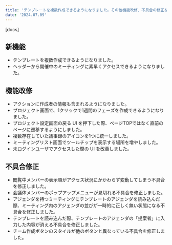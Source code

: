 ```yaml
---
title: 'テンプレートを複数作成できるようになりました。その他機能改修、不具合の修正を行いました。'
date: '2024.07.09'
---
```


[docs]

## 新機能

- テンプレートを複数作成できるようになりました。
- ヘッダーから開催中のミーティングに素早くアクセスできるようになりました。

## 機能改修

- アクションに作成者の情報も含まれるようになりました。
- プロジェクト画面で、1クリックで1週間のフェーズを作成できるようになりました。
- プロジェクト設定画面の戻る UI を押下した際、ページTOPではなく直前のページに遷移するようにしました。
- 複数存在していた議事録のアイコンを1つに統一しました。
- ミーティングリスト画面でツールチップを表示する場所を増やしました。
- 未ログインユーザでアクセスした際の UI を改善しました。


## 不具合修正

- 閲覧中メンバーの表示順がアクセス状況にかかわらず変動してしまう不具合を修正しました。
- 会議体メンバーのポップアップメニューが見切れる不具合を修正しました。
- アジェンダを持つミーティングにテンプレートのアジェンダを読み込んだ際、ミーティング内のアジェンダの並びが一時的に正しく無い状態になる不具合を修正しました。
- テンプレートを読み込んだ際、テンプレートのアジェンダの「提案者」に入力した内容が消える不具合を修正しました。
- チーム作成ボタンのスタイルが他のボタンと異なっている不具合を修正しました。
